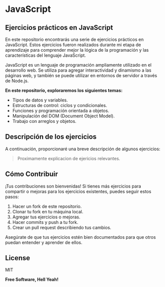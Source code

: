 # JavaScript

## Ejercicios prácticos en JavaScript

En este repositorio encontrarás una serie de ejercicios prácticos en JavaScript. Estos ejercicios fueron realizados durante mi etapa de aprendizaje para comprender mejor la lógica de la programación y las características del lenguaje JavaScript.

JavaScript es un lenguaje de programación ampliamente utilizado en el desarrollo web. Se utiliza para agregar interactividad y dinamismo a las páginas web, y también se puede utilizar en entornos de servidor a través de Node.js.

**En este repositorio, exploraremos los siguientes temas:**

- Tipos de datos y variables.
- Estructuras de control: ciclos y condicionales.
- Funciones y programación orientada a objetos.
- Manipulación del DOM (Document Object Model).
- Trabajo con arreglos y objetos.

## Descripción de los ejercicios

A continuación, proporcionaré una breve descripción de algunos ejercicios:

> Proximamente explicacion de ejericios relevantes.

## Cómo Contribuir

¡Tus contribuciones son bienvenidas! Si tienes más ejercicios para compartir o mejoras para los ejercicios existentes, puedes seguir estos pasos:

1. Hacer un fork de este repositorio.
2. Clonar tu fork en tu máquina local.
3. Agregar tus ejercicios o mejoras.
4. Hacer commits y push a tu fork.
5. Crear un pull request describiendo tus cambios.

Asegúrate de que tus ejercicios estén bien documentados para que otros puedan entender y aprender de ellos.

## License

MIT

**Free Software, Hell Yeah!**